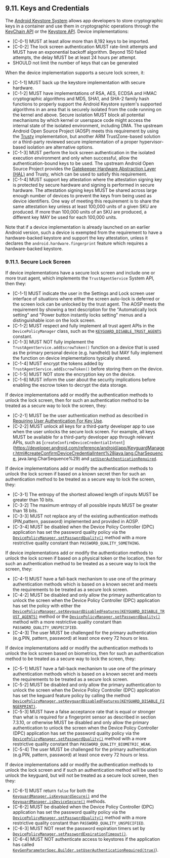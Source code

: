 ## 9.11\. Keys and Credentials

The [Android Keystore System](https://developer.android.com/training/articles/keystore.html)
allows app developers to store cryptographic keys in a container and use them in
cryptographic operations through the [KeyChain API](https://developer.android.com/reference/android/security/KeyChain.html)
or the [Keystore API](https://developer.android.com/reference/java/security/KeyStore.html).
Device implementations:

*    [C-0-1] MUST at least allow more than 8,192 keys to be imported.
*    [C-0-2] The lock screen authentication MUST rate-limit attempts and MUST
have an exponential backoff algorithm. Beyond 150 failed attempts, the delay
MUST be at least 24 hours per attempt.
*    SHOULD not limit the number of keys that can be generated

When the device implementation supports a secure lock screen, it:

*    [C-1-1] MUST back up the keystore implementation with secure hardware.
*    [C-1-2] MUST have implementations of RSA, AES, ECDSA and HMAC cryptographic
algorithms and MD5, SHA1, and SHA-2 family hash functions to properly support
the Android Keystore system's supported algorithms in an area that is securely
isolated from the code running on the kernel and above. Secure isolation MUST
block all potential mechanisms by which kernel or userspace code might access
the internal state of the isolated environment, including DMA. The upstream
Android Open Source Project (AOSP) meets this requirement by using the
[Trusty](https://source.android.com/security/trusty/) implementation, but
another ARM TrustZone-based solution or a third-party reviewed secure
implementation of a proper hypervisor-based isolation are alternative options.
*    [C-1-3] MUST perform the lock screen authentication in the isolated
execution environment and only when successful, allow the authentication-bound
keys to be used. The upstream Android Open Source Project provides the
[Gatekeeper Hardware Abstraction Layer (HAL)](http://source.android.com/devices/tech/security/authentication/gatekeeper.html)
and Trusty, which can be used to satisfy this requirement.
*    [C-1-4] MUST support key attestation where the attestation signing key is
protected by secure hardware and signing is performed in secure hardware. The
attestation signing keys MUST be shared across large enough number of devices to
prevent the keys from being used as device identifiers. One way of meeting this
requirement is to share the same attestation key unless at least 100,000 units
of a given SKU are produced. If more than 100,000 units of an SKU are produced,
a different key MAY be used for each 100,000 units.

Note that if a device implementation is already launched on an earlier Android
version, such a device is exempted from the requirement to have a
hardware-backed keystore and support the key attestation, unless it declares
the `android.hardware.fingerprint` feature which requires a hardware-backed
keystore.

### 9.11.1\. Secure Lock Screen

If device implementations have a secure lock screen and include one or more
trust agent, which implements the `TrustAgentService` System API, then they:

*    [C-1-1] MUST indicate the user in the Settings and Lock screen user
interface of situations where either the screen auto-lock is deferred or the
screen lock can be unlocked by the trust agent. The AOSP meets the requirement
by showing a text description for the "Automatically lock setting" and
"Power button instantly locks setting" menus and a distinguishable icon on
the lock screen.
*    [C-1-2] MUST respect and fully implement all trust agent APIs in the
`DevicePolicyManager` class, such as the [`KEYGUARD_DISABLE_TRUST_AGENTS`](https://developer.android.com/reference/android/app/admin/DevicePolicyManager.html#KEYGUARD&lowbarDISABLE&lowbarTRUST&lowbarAGENTS)
constant.
*    [C-1-3] MUST NOT fully implement the `TrustAgentService.addEscrowToken()`
function on a device that is used as the primary personal device
(e.g. handheld) but MAY fully implement the function on device implementations
typically shared.
*    [C-1-4] MUST encrypt the tokens added by `TrustAgentService.addEscrowToken()`
before storing them on the device.
*    [C-1-5] MUST NOT store the encryption key on the device.
*    [C-1-6] MUST inform the user about the security implications before
enabling the escrow token to decrypt the data storage.

If device implementations add or modify the authentication methods to unlock
the lock screen, then for such an authentication method to be treated as a
secure way to lock the screen, they:

*    [C-2-1] MUST be the user authentication method as described in
[Requiring User Authentication For Key Use](https://developer.android.com/training/articles/keystore.html#UserAuthentication).
*    [C-2-2] MUST unlock all keys for a third-party developer app to use when
the user unlocks the secure lock screen. For example, all keys MUST be available
for a third-party developer app through relevant APIs, such as
[`createConfirmDeviceCredentialIntent`](https://developer.android.com/reference/android/app/KeyguardManager.html#createConfirmDeviceCredentialIntent%28java.lang.CharSequence, java.lang.CharSequence%29)
and [`setUserAuthenticationRequired`](https://developer.android.com/reference/android/security/keystore/KeyGenParameterSpec.Builder.html#setUserAuthenticationRequired%28boolean%29).

If device implementations add or modify the authentication methods to unlock
the lock screen if based on a known secret then for such an authentication
method to be treated as a secure way to lock the screen, they:

*    [C-3-1] The entropy of the shortest allowed length of inputs MUST be
greater than 10 bits.
*    [C-3-2] The maximum entropy of all possible inputs MUST be greater than
18 bits.
*    [C-3-3] MUST not replace any of the existing authentication methods
(PIN,pattern, password) implemented and provided in AOSP.
*    [C-3-4] MUST be disabled when the Device Policy Controller (DPC)
application has set the password quality policy via the
[`DevicePolicyManager.setPasswordQuality()`](https://developer.android.com/reference/android/app/admin/DevicePolicyManager.html#setPasswordQuality%28android.content.ComponentName,%20int%29)
method with a more restrictive quality constant than
`PASSWORD_QUALITY_SOMETHING`.

If device implementations add or modify the authentication methods to unlock
the lock screen if based on a physical token or the location, then for such an
authentication method to be treated as a secure way to lock the screen, they:

*    [C-4-1] MUST have a fall-back mechanism to use one of the primary
authentication methods which is based on a known secret and meets the
requirements to be treated as a secure lock screen.
*    [C-4-2] MUST be disabled and only allow the primary authentication to
unlock the screen when the Device Policy Controller (DPC) application has set
the policy with either the [`DevicePolicyManager.setKeyguardDisabledFeatures(KEYGUARD_DISABLE_TRUST_AGENTS)`](http://developer.android.com/reference/android/app/admin/DevicePolicyManager.html#setKeyguardDisabledFeatures%28android.content.ComponentName,%20int%29)
method or the [`DevicePolicyManager.setPasswordQuality()`](https://developer.android.com/reference/android/app/admin/DevicePolicyManager.html#setPasswordQuality%28android.content.ComponentName,%20int%29)
method with a more restrictive quality constant than
`PASSWORD_QUALITY_UNSPECIFIED`.
*    [C-4-3] The user MUST be challenged for the primary authentication
(e.g.PIN, pattern, password) at least once every 72 hours or less.

If device implementations add or modify the authentication methods to unlock
the lock screen based on biometrics, then for such an authentication method to
be treated as a secure way to lock the screen, they:

*    [C-5-1] MUST have a fall-back mechanism to use one of the primary
authentication methods which is based on a known secret and meets the
requirements to be treated as a secure lock screen.
*    [C-5-2] MUST be disabled and only allow the primary authentication to
unlock the screen when the Device Policy Controller (DPC) application has set
the keguard feature policy by calling the method
[`DevicePolicyManager.setKeyguardDisabledFeatures(KEYGUARD_DISABLE_FINGERPRINT)`](http://developer.android.com/reference/android/app/admin/DevicePolicyManager.html#setKeyguardDisabledFeatures%28android.content.ComponentName,%20int%29).
*    [C-5-3] MUST have a false acceptance rate that is equal or stronger than
what is required for a fingerprint sensor as described in section 7.3.10, or
otherwise MUST be disabled and only allow the primary authentication to unlock
the screen when the Device Policy Controller (DPC) application has set the
password quality policy via the [`DevicePolicyManager.setPasswordQuality()`](https://developer.android.com/reference/android/app/admin/DevicePolicyManager.html\#setPasswordQuality%28android.content.ComponentName,%20int%29)
method with a more restrictive quality constant than
`PASSWORD_QUALITY_BIOMETRIC_WEAK`.
*    [C-5-4] The user MUST be challenged for the primary authentication
(e.g.PIN, pattern, password) at least once every 72 hours or less.

If device implementations add or modify the authentication methods to unlock
the lock screen and if such an authentication method will be used to unlock
the keyguard, but will not be treated as a secure lock screen, then they:

*    [C-6-1] MUST return `false` for both the [`KeyguardManager.isKeyguardSecure()`](http://developer.android.com/reference/android/app/KeyguardManager.html#isKeyguardSecure%28%29)
and the [`KeyguardManager.isDeviceSecure()`](https://developer.android.com/reference/android/app/KeyguardManager.html#isDeviceSecure%28%29)
methods.
*    [C-6-2] MUST be disabled when the Device Policy Controller (DPC)
application has set the password quality policy via the [`DevicePolicyManager.setPasswordQuality()`](https://developer.android.com/reference/android/app/admin/DevicePolicyManager.html#setPasswordQuality%28android.content.ComponentName,%20int%29)
method with a more restrictive quality constant than
`PASSWORD_QUALITY_UNSPECIFIED`.
*    [C-6-3] MUST NOT reset the password expiration timers set by
[`DevicePolicyManager.setPasswordExpirationTimeout()`](http://developer.android.com/reference/android/app/admin/DevicePolicyManager.html#setPasswordExpirationTimeout%28android.content.ComponentName,%20long%29).
*    [C-6-4] MUST NOT authenticate access to keystores if the application has
called [`KeyGenParameterSpec.Builder.setUserAuthenticationRequired(true)`](https://developer.android.com/reference/android/security/keystore/KeyGenParameterSpec.Builder.html#setUserAuthenticationRequired%28boolean%29)).
